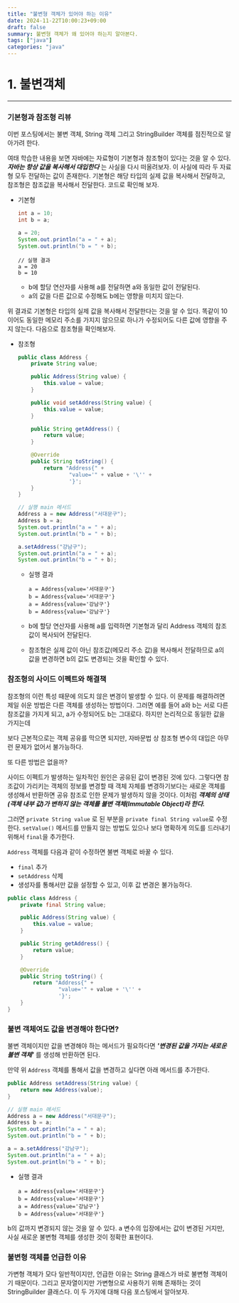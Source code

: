 ```yaml
---
title: "불변형 객체가 있어야 하는 이유"
date: 2024-11-22T10:00:23+09:00
draft: false
summary: 불변형 객체가 왜 있어야 하는지 알아본다.
tags: ["java"]
categories: "java"
---
```


# 1. 불변객체
---

### 기본형과 참조형 리뷰

이번 포스팅에서는 불변 객체, String 객체 그리고 StringBuilder 객체를 점진적으로 알아가려 한다. 


여태 학습한 내용을 보면 자바에는 자료형이 기본형과 참조형이 있다는 것을 알 수 있다. **_자바는 항상 값을 복사해서 대입한다_** 는 사실을 다시 떠올려보자. 이 사실에 따라 두 자료형 모두 전달하는 값이 존재한다. 기본형은 해당 타입의 실제 값을 복사해서 전달하고, 참조형은 참조값을 복사해서 전달한다. 코드로 확인해 보자.


- 기본형

    ```java
    int a = 10;
    int b = a;

    a = 20; 
    System.out.println("a = " + a);
    System.out.println("b = " + b);
    ```
    ```text
    // 실행 결과
    a = 20
    b = 10
    ```
    - b에 할당 연산자를 사용해 a를 전달하면 a와 동일한 값이 전달된다.  
    - a의 값을 다른 값으로 수정해도 b에는 영향을 미치지 않는다.

위 결과로 기본형은 타입의 실제 값을 복사해서 전달한다는 것을 알 수 있다. 똑같이 10이어도 동일한 메모리 주소를 가지지 않으므로 하나가 수정되어도 다른 값에 영향을 주지 않는다. 다음으로 참조형을 확인해보자.

- 참조형

    ```java
    public class Address {
        private String value; 

        public Address(String value) {
            this.value = value; 
        }

        public void setAddress(String value) {
            this.value = value;
        }

        public String getAddress() {
            return value; 
        }

        @Override
        public String toString() {
            return "Address{" +
                    "value='" + value + '\'' +
                    '}';
        }
    }
    ```

    ```java
    // 실행 main 메서드
    Address a = new Address("서대문구");
    Address b = a; 
    System.out.println("a = " + a);
    System.out.println("b = " + b);

    a.setAddress("강남구"); 
    System.out.println("a = " + a);
    System.out.println("b = " + b);
    ```

    - 실행 결과
        ```text
        a = Address{value='서대문구'}
        b = Address{value='서대문구'}
        a = Address{value='강남구'}
        b = Address{value='강남구'}
        ```

    - b에 할당 연산자를 사용해 a를 입력하면 기본형과 달리 Address 객체의 참조값이 복사되어 전달된다.
    - 참조형은 실제 값이 아닌 참조값(메모리 주소 값)을 복사해서 전달하므로 a의 값을 변경하면 b의 값도 변경되는 것을 확인할 수 있다.




### 참조형의 사이드 이펙트와 해결책

참조형의 이런 특성 때문에 의도치 않은 변경이 발생할 수 있다. 이 문제를 해결하려면 제일 쉬운 방법은 다른 객체를 생성하는 방법이다. 그러면 예를 들어 a와 b는 서로 다른 참조값을 가지게 되고, a가 수정되어도 b는 그대로다. 하지만 논리적으로 동일한 값을 가지는데 

보다 근본적으로는 객체 공유를 막으면 되지만, 자바문법 상 참조형 변수의 대입은 아무런 문제가 없어서 불가능하다. 

또 다른 방법은 없을까? 

사이드 이펙트가 발생하는 일차적인 원인은 공유된 값이 변경된 것에 있다. 그렇다면 참조값이 가리키는 객체의 정보를 변경할 때 객체 자체를 변경하기보다는 새로운 객체를 생성해서 반환하면 공유 참조로 인한 문제가 발생하지 않을 것이다. 이처럼 **_객체의 상태(객체 내부 값)가 변하지 않는 객체를 불변 객체(Immutable Object)라 한다._**

그러면 `private String value` 로 된 부분을 `private final String value`로 수정한다. `setValue()` 메서드를 만들지 않는 방법도 있으나 보다 명확하게 의도를 드러내기 위해서 `final`을 추가한다.

`Address` 객체를 다음과 같이 수정하면 불변 객체로 바꿀 수 있다. 
- `final` 추가
- `setAddress` 삭제
- 생성자를 통해서만 값을 설정할 수 있고, 이후 값 변경은 불가능하다.

```java
public class Address {
    private final String value; 

    public Address(String value) {
        this.value = value; 
    }

    public String getAddress() {
        return value; 
    }

    @Override
    public String toString() {
        return "Address{" +
                "value='" + value + '\'' +
                '}';
    }
}
```


### 불변 객체여도 값을 변경해야 한다면?

불변 객체이지만 값을 변경해야 하는 메서드가 필요하다면 **_'변경된 값을 가지는 새로운 불변 객체'_** 를 생성해 반환하면 된다. 

만약 위 `Address` 객체를 통해서 값을 변경하고 싶다면 아래 메서드를 추가한다.

```java
public Address setAddress(String value) {
    return new Address(value);
}
```


```java
// 실행 main 메서드
Address a = new Address("서대문구");
Address b = a; 
System.out.println("a = " + a);
System.out.println("b = " + b);

a = a.setAddress("강남구"); 
System.out.println("a = " + a);
System.out.println("b = " + b);
```

- 실행 결과
    ```text
    a = Address{value='서대문구'}
    b = Address{value='서대문구'}
    a = Address{value='강남구'}
    b = Address{value='서대문구'}
    ```

b의 값까지 변경되지 않는 것을 알 수 있다. a 변수의 입장에서는 값이 변경된 거지만, 사실 새로운 불변형 객체를 생성한 것이 정확한 표현이다.


### 불변형 객체를 언급한 이유 

가변형 객체가 모다 일반적이지만, 언급한 이유는 String 클래스가 바로 불변형 객체이기 때문이다. 그리고 문자열이지만 가변형으로 사용하기 위해 존재하는 것이 StringBuilder 클래스다. 이 두 가지에 대해 다음 포스팅에서 알아보자. 
